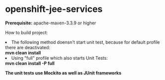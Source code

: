 # openshift-jee-services

<b>Prerequisite:</b> 
apache-maven-3.3.9 or higher

How to build project:
<li>The following method doensn't start unit test, because for default profile there are deactivated:<br>
<b>mvn clean install</b><br/>
</li>
<li>Using "full" profile which also starts Unit Tests:<br>
<b>mvn clean install -P full</b><br/>
</li>

<b>The unit tests use Mockito as well as JUnit frameworks</b>




